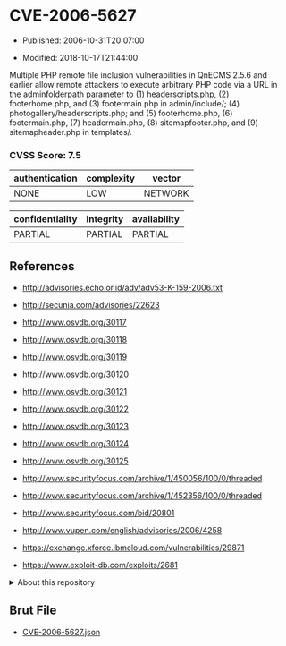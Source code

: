 # CVE-2006-5627

- Published: 2006-10-31T20:07:00

- Modified: 2018-10-17T21:44:00

Multiple PHP remote file inclusion vulnerabilities in QnECMS 2.5.6 and earlier allow remote attackers to execute arbitrary PHP code via a URL in the adminfolderpath parameter to (1) headerscripts.php, (2) footerhome.php, and (3) footermain.php in admin/include/; (4) photogallery/headerscripts.php; and (5) footerhome.php, (6) footermain.php, (7) headermain.php, (8) sitemapfooter.php, and (9) sitemapheader.php in templates/.

### CVSS Score: **7.5**

| authentication | complexity | vector |
| --- | --- | --- |
| NONE | LOW | NETWORK |

| confidentiality | integrity | availability |
| --- | --- | --- |
| PARTIAL | PARTIAL | PARTIAL |

## References

* http://advisories.echo.or.id/adv/adv53-K-159-2006.txt

* http://secunia.com/advisories/22623

* http://www.osvdb.org/30117

* http://www.osvdb.org/30118

* http://www.osvdb.org/30119

* http://www.osvdb.org/30120

* http://www.osvdb.org/30121

* http://www.osvdb.org/30122

* http://www.osvdb.org/30123

* http://www.osvdb.org/30124

* http://www.osvdb.org/30125

* http://www.securityfocus.com/archive/1/450056/100/0/threaded

* http://www.securityfocus.com/archive/1/452356/100/0/threaded

* http://www.securityfocus.com/bid/20801

* http://www.vupen.com/english/advisories/2006/4258

* https://exchange.xforce.ibmcloud.com/vulnerabilities/29871

* https://www.exploit-db.com/exploits/2681

<details>
<summary>About this repository</summary> 

  This repository is part of the project [Live Hack CVE](https://github.com/Live-Hack-CVE). Main website can be found [www.live-hack.org](https://www.live-hack.org) 
  
  Made by [Sn0wAlice](https://github.com/Sn0wAlice) for the people that care about security and need to have a feed of the latest CVEs. Hope you enjoy it, don't forget to star the repo and follow me on [Twitter](https://twitter.com/Sn0wAlice) and [Github](https://github.com/Sn0wAlice). And that is my [personnal website](https://www.alice-snow.me/)

  - [Home Page](https://github.com/Live-Hack-CVE)
  - [Framework](https://github.com/Live-Hack-CVE/cve-framework)
  - [CVE database](https://github.com/Live-Hack-CVE/full_database)
  - [Changelog](https://github.com/Live-Hack-CVE/Changelog)
</details>

## Brut File

* [CVE-2006-5627.json](https://raw.githubusercontent.com/Live-Hack-CVE/full_database/main/cves/2006/CVE-2006-5627.json)

